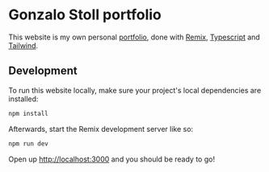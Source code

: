 # Gonzalo Stoll portfolio

This website is my own personal [portfolio](https://gonzalostoll.com), done with [Remix](https://remix.run), [Typescript](https://www.typescriptlang.org/) and [Tailwind](https://tailwindcss.com/).

## Development

To run this website locally, make sure your project's local dependencies are installed:

```sh
npm install
```

Afterwards, start the Remix development server like so:

```sh
npm run dev
```

Open up [http://localhost:3000](http://localhost:3000) and you should be ready to go!
